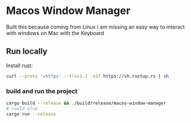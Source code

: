# Macos Window Manager

Built this because coming from Linux I am missing an easy way to interact with windows on Mac with the Keyboard

## Run locally

Install rust:

```bash
curl --proto '=https' --tlsv1.2 -sSf https://sh.rustup.rs | sh
```

### build and run the project
```bash
cargo build --release && ./build/release/macos-window-manager
# could also
cargo run --release
```
